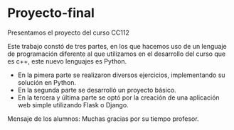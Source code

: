 # Proyecto-final
Presentamos el proyecto del curso CC112

Este trabajo constó de tres partes, en los que hacemos uso de un lenguaje de programación
diferente al que utilizamos en el desarrollo del curso que es c++, este nuevo lenguajes es
Python.

- En la pimera parte se realizaron diversos ejercicios, implementando su solución en Python.
- En la segunda parte se desarrolló un proyecto básico.
- En la tercera y última parte se optó por la creación de una aplicación web simple utilizando
Flask o Django.

Mensaje de los alumnos: Muchas gracias por su tiempo profesor.
